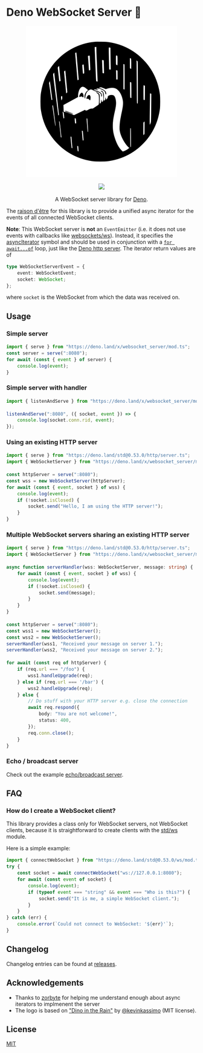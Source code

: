 # Deno WebSocket Server 🔌
<p align="center">
	<img src="./sockie.svg">
</p>
<p align="center">
	<a href="https://github.com/JohanWinther/websocket_server/actions"><img src="https://github.com/JohanWinther/websocket_server/workflows/CI/badge.svg"></a>
</p>
<p align="center">
A WebSocket server library for <a href="https://deno.land">Deno</a>.
</p>

The [raison d'être](https://en.wiktionary.org/wiki/raison_d%27%C3%AAtre) for this library is to provide a unified async iterator for the events of all connected WebSocket clients.

**Note**: This WebSocket server is **not** an `EventEmitter` (i.e. it does not use events with callbacks like [websockets/ws](https://github.com/websockets/ws)).
Instead, it specifies the [asyncIterator](https://developer.mozilla.org/en-US/docs/Web/JavaScript/Reference/Global_Objects/Symbol/asyncIterator) symbol and should be used in conjunction with a [`for await...of`](https://developer.mozilla.org/en-US/docs/Web/JavaScript/Reference/Statements/for-await...of) loop, just like the [Deno http server](https://deno.land/std@0.53.0/http/server.ts).
The iterator return values are of
```typescript
type WebSocketServerEvent = {
	event: WebSocketEvent;
	socket: WebSocket;
};
```
where `socket` is the WebSocket from which the data was received on.

## Usage

### Simple server
```typescript
import { serve } from "https://deno.land/x/websocket_server/mod.ts";
const server = serve(":8080");
for await (const { event } of server) {
	console.log(event);
}
```

### Simple server with handler
```typescript
import { listenAndServe } from "https://deno.land/x/websocket_server/mod.ts";

listenAndServe(":8080", ({ socket, event }) => {
	console.log(socket.conn.rid, event);
});
```

### Using an existing HTTP server
```typescript
import { serve } from "https://deno.land/std@0.53.0/http/server.ts";
import { WebSocketServer } from "https://deno.land/x/websocket_server/mod.ts";

const httpServer = serve(":8080");
const wss = new WebSocketServer(httpServer);
for await (const { event, socket } of wss) {
	console.log(event);
	if (!socket.isClosed) {
		socket.send("Hello, I am using the HTTP server!");
	}
}
```

### Multiple WebSocket servers sharing an existing HTTP server
```typescript
import { serve } from "https://deno.land/std@0.53.0/http/server.ts";
import { WebSocketServer } from "https://deno.land/x/websocket_server/mod.ts";

async function serverHandler(wss: WebSocketServer, message: string) {
	for await (const { event, socket } of wss) {
		console.log(event);
		if (!socket.isClosed) {
			socket.send(message);
		}
	}
}

const httpServer = serve(":8080");
const wss1 = new WebSocketServer();
const wss2 = new WebSocketServer();
serverHandler(wss1, "Received your message on server 1.");
serverHandler(wss2, "Received your message on server 2.");

for await (const req of httpServer) {
	if (req.url === "/foo") {
		wss1.handleUpgrade(req);
	} else if (req.url === '/bar') {
		wss2.handleUpgrade(req);
	} else {
		// Do stuff with your HTTP server e.g. close the connection
		await req.respond({
			body: "You are not welcome!",
			status: 400,
		});
		req.conn.close();
	}
}
```

### Echo / broadcast server
Check out the example [echo/broadcast server](example_server.ts).

## FAQ

### How do I create a WebSocket client?
This library provides a class only for WebSocket servers, not WebSocket clients, because it is straightforward to create clients with the [std/ws](https://deno.land/std@0.53.0/ws/) module.

Here is a simple example:
```typescript
import { connectWebSocket } from "https://deno.land/std@0.53.0/ws/mod.ts";
try {
	const socket = await connectWebSocket("ws://127.0.0.1:8080");
	for await (const event of socket) {
		console.log(event);
		if (typeof event === "string" && event === "Who is this?") {
			socket.send("It is me, a simple WebSocket client.");
		}
	}
} catch (err) {
	console.error(`Could not connect to WebSocket: '${err}'`);
}
```

## Changelog
Changelog entries can be found at [releases](https://github.com/JohanWinther/websocket-server/releases).

## Acknowledgements
- Thanks to [zorbyte](https://github.com/zorbyte) for helping me understand enough about async iterators to implmenent the server
- The logo is based on ["Dino in the Rain"](https://github.com/denolib/high-res-deno-logo) by [@kevinkassimo](https://github.com/kevinkassimo) (MIT license).

## License
[MIT](LICENSE)
